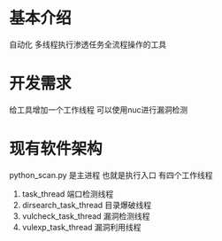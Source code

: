 
# 基本介绍

自动化 多线程执行渗透任务全流程操作的工具

# 开发需求

给工具增加一个工作线程 可以使用nuc进行漏洞检测

# 现有软件架构

python_scan.py 是主进程 也就是执行入口 有四个工作线程

1. task_thread 端口检测线程
2. dirsearch_task_thread 目录爆破线程
3. vulcheck_task_thread 漏洞检测线程
4. vulexp_task_thread 漏洞利用线程